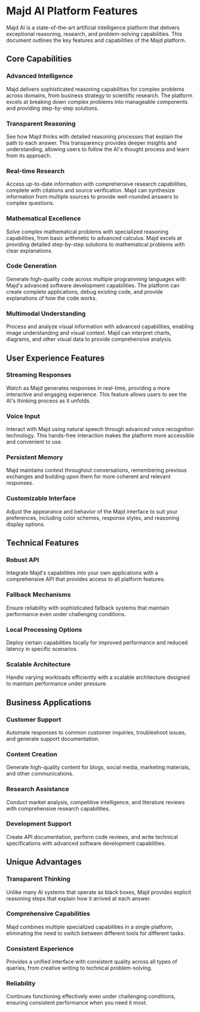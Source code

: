 # Majd AI Platform Features

Majd AI is a state-of-the-art artificial intelligence platform that delivers exceptional reasoning, research, and problem-solving capabilities. This document outlines the key features and capabilities of the Majd platform.

## Core Capabilities

### Advanced Intelligence
Majd delivers sophisticated reasoning capabilities for complex problems across domains, from business strategy to scientific research. The platform excels at breaking down complex problems into manageable components and providing step-by-step solutions.

### Transparent Reasoning
See how Majd thinks with detailed reasoning processes that explain the path to each answer. This transparency provides deeper insights and understanding, allowing users to follow the AI's thought process and learn from its approach.

### Real-time Research
Access up-to-date information with comprehensive research capabilities, complete with citations and source verification. Majd can synthesize information from multiple sources to provide well-rounded answers to complex questions.

### Mathematical Excellence
Solve complex mathematical problems with specialized reasoning capabilities, from basic arithmetic to advanced calculus. Majd excels at providing detailed step-by-step solutions to mathematical problems with clear explanations.

### Code Generation
Generate high-quality code across multiple programming languages with Majd's advanced software development capabilities. The platform can create complete applications, debug existing code, and provide explanations of how the code works.

### Multimodal Understanding
Process and analyze visual information with advanced capabilities, enabling image understanding and visual context. Majd can interpret charts, diagrams, and other visual data to provide comprehensive analysis.

## User Experience Features

### Streaming Responses
Watch as Majd generates responses in real-time, providing a more interactive and engaging experience. This feature allows users to see the AI's thinking process as it unfolds.

### Voice Input
Interact with Majd using natural speech through advanced voice recognition technology. This hands-free interaction makes the platform more accessible and convenient to use.

### Persistent Memory
Majd maintains context throughout conversations, remembering previous exchanges and building upon them for more coherent and relevant responses.

### Customizable Interface
Adjust the appearance and behavior of the Majd interface to suit your preferences, including color schemes, response styles, and reasoning display options.

## Technical Features

### Robust API
Integrate Majd's capabilities into your own applications with a comprehensive API that provides access to all platform features.

### Fallback Mechanisms
Ensure reliability with sophisticated fallback systems that maintain performance even under challenging conditions.

### Local Processing Options
Deploy certain capabilities locally for improved performance and reduced latency in specific scenarios.

### Scalable Architecture
Handle varying workloads efficiently with a scalable architecture designed to maintain performance under pressure.

## Business Applications

### Customer Support
Automate responses to common customer inquiries, troubleshoot issues, and generate support documentation.

### Content Creation
Generate high-quality content for blogs, social media, marketing materials, and other communications.

### Research Assistance
Conduct market analysis, competitive intelligence, and literature reviews with comprehensive research capabilities.

### Development Support
Create API documentation, perform code reviews, and write technical specifications with advanced software development capabilities.

## Unique Advantages

### Transparent Thinking
Unlike many AI systems that operate as black boxes, Majd provides explicit reasoning steps that explain how it arrived at each answer.

### Comprehensive Capabilities
Majd combines multiple specialized capabilities in a single platform, eliminating the need to switch between different tools for different tasks.

### Consistent Experience
Provides a unified interface with consistent quality across all types of queries, from creative writing to technical problem-solving.

### Reliability
Continues functioning effectively even under challenging conditions, ensuring consistent performance when you need it most.
